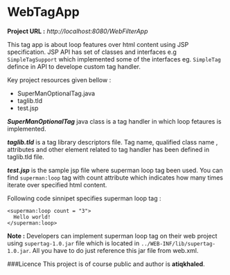 # WebTagApp
**Project URL :** *http://localhost:8080/WebFilterApp*

This tag app is about loop features over html content using JSP specification. JSP API has set of classes and interfaces e.g `SimpleTagSupport` which implemented some of the interfaces eg. `SimpleTag` defince in API to develope custom tag handler.

Key project resources given bellow :

- SuperManOptionalTag.java
- taglib.tld
- test.jsp

**_SuperManOptionalTag_** java class is a tag handler in which loop fetaures is implemented.

**_taglib.tld_** is a tag library descriptors file. Tag name, qualified class name , attributes and other
element related to tag handler has been defined in taglib.tld file.

**_test.jsp_** is the sample jsp file where superman loop tag been used.
You can find `superman:loop` tag with count attribute which indicates how many times iterate over specified html content.

Following code sinnipet specifies superman loop tag :

```
<superman:loop count = "3">
  Hello world!
</superman:loop>
```

**Note :** Developers can implement superman loop tag on their web project using `supertag-1.0.jar` file which is located in  `../WEB-INF/lib/supertag-1.0.jar`. All you have to do just reference this jar file from web.xml.

###Licence
This project is of course public and author is **atiqkhaled**.

